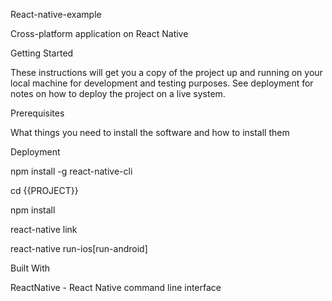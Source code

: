 React-native-example

Cross-platform application on React Native


Getting Started

These instructions will get you a copy of the project up and running on your local machine for development and testing purposes. See deployment for notes on how to deploy the project on a live system.


Prerequisites

What things you need to install the software and how to install them


Deployment


npm install -g react-native-cli


cd {{PROJECT}}


npm install


react-native link


react-native run-ios[run-android]



Built With



ReactNative - React Native command line interface
